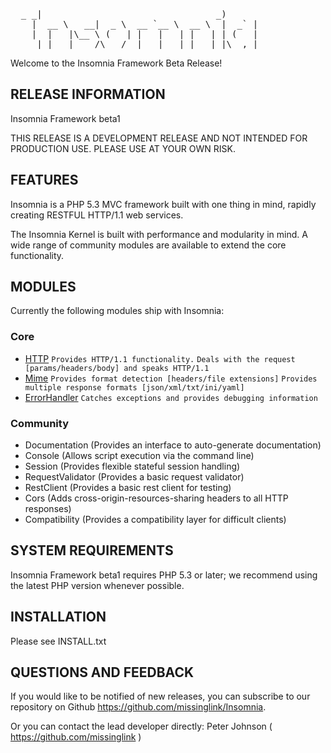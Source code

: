 
<pre>
  _ _|                                 _)      
    |  __ \   __|  _ \  __ `__ \  __ \  |  _` |
    |  |   |\__ \ (   | |   |   | |   | | (   |
  ___|_|  _|____/\___/ _|  _|  _|_|  _|_|\__,_|
</pre>

Welcome to the Insomnia Framework Beta Release! 

 RELEASE INFORMATION
------------------------

Insomnia Framework beta1

THIS RELEASE IS A DEVELOPMENT RELEASE AND NOT INTENDED FOR PRODUCTION USE.
PLEASE USE AT YOUR OWN RISK.

 FEATURES
------------------------

Insomnia is a PHP 5.3 MVC framework built with one thing in mind, rapidly creating
RESTFUL HTTP/1.1 web services.

The Insomnia Kernel is built with performance and modularity in mind.
A wide range of community modules are available to extend the core functionality.

 MODULES
------------------------

Currently the following modules ship with Insomnia:

### Core

* [HTTP](https://github.com/missinglink/Insomnia/tree/master/lib/Insomnia/Kernel/Module/HTTP)
    `Provides HTTP/1.1 functionality.` `Deals with the request [params/headers/body] and speaks HTTP/1.1`
* [Mime](https://github.com/missinglink/Insomnia/tree/master/lib/Insomnia/Kernel/Module/Mime)
    `Provides format detection [headers/file extensions]` `Provides multiple response formats [json/xml/txt/ini/yaml]`
* [ErrorHandler](https://github.com/missinglink/Insomnia/tree/master/lib/Insomnia/Kernel/Module/ErrorHandler)
    `Catches exceptions and provides debugging information`

### Community

- Documentation (Provides an interface to auto-generate documentation)
- Console (Allows script execution via the command line)
- Session (Provides flexible stateful session handling)
- RequestValidator (Provides a basic request validator)
- RestClient (Provides a basic rest client for testing)
- Cors (Adds cross-origin-resources-sharing headers to all HTTP responses)
- Compatibility (Provides a compatibility layer for difficult clients)

 SYSTEM REQUIREMENTS
------------------------

Insomnia Framework beta1 requires PHP 5.3 or later; we recommend using the
latest PHP version whenever possible.

 INSTALLATION
------------------------

Please see INSTALL.txt

 QUESTIONS AND FEEDBACK
------------------------

If you would like to be notified of new releases, you can subscribe to our 
repository on Github https://github.com/missinglink/Insomnia.

Or you can contact the lead developer directly:
Peter Johnson ( https://github.com/missinglink )
